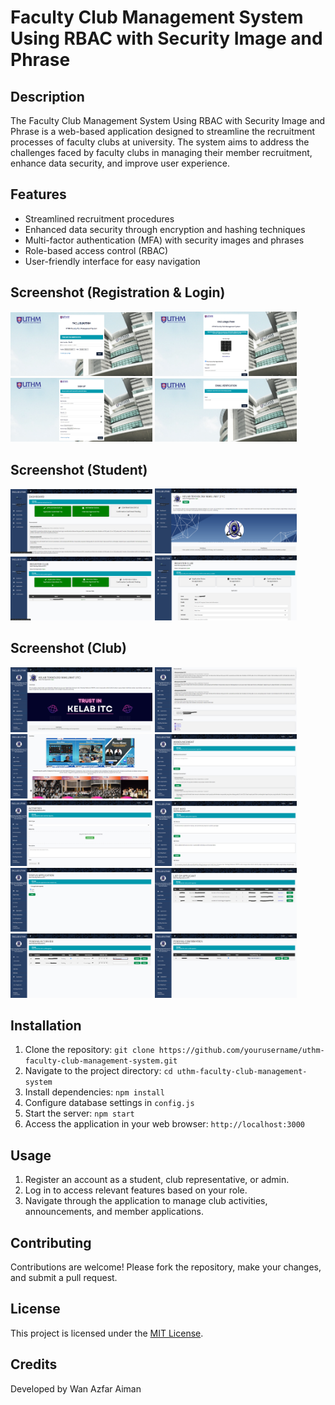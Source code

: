 # Faculty Club Management System Using RBAC with Security Image and Phrase

## Description

The Faculty Club Management System Using RBAC with Security Image and Phrase is a web-based application designed to streamline the recruitment processes of faculty clubs at university. The system aims to address the challenges faced by faculty clubs in managing their member recruitment, enhance data security, and improve user experience.

## Features

- Streamlined recruitment procedures
- Enhanced data security through encryption and hashing techniques
- Multi-factor authentication (MFA) with security images and phrases
- Role-based access control (RBAC)
- User-friendly interface for easy navigation

## Screenshot (Registration & Login)

<div>
    <img src="faclub/screenshot15.png" alt="Screenshot 15" style="width: 45%;">
    <img src="faclub/screenshot16.png" alt="Screenshot 16" style="width: 45%;">
</div>
<div>
    <img src="faclub/screenshot17.png" alt="Screenshot 17" style="width: 45%;">
    <img src="faclub/screenshot18.png" alt="Screenshot 18" style="width: 45%;">
</div>

## Screenshot (Student)

<div>
    <img src="faclub/screenshot11.png" alt="Screenshot 11" style="width: 45%;">
    <img src="faclub/screenshot12.png" alt="Screenshot 12" style="width: 45%;">
</div>
<div>
    <img src="faclub/screenshot13.png" alt="Screenshot 13" style="width: 45%;">
    <img src="faclub/screenshot14.png" alt="Screenshot 14" style="width: 45%;">
</div>

## Screenshot (Club)

<div>
    <img src="faclub/screenshot1.png" alt="Screenshot 1" style="width: 45%;">
    <img src="faclub/screenshot2.png" alt="Screenshot 2" style="width: 45%;">
</div>
<div>
    <img src="faclub/screenshot3.png" alt="Screenshot 3" style="width: 45%;">
    <img src="faclub/screenshot4.png" alt="Screenshot 4" style="width: 45%;">
</div>
<div>
    <img src="faclub/screenshot5.png" alt="Screenshot 5" style="width: 45%;">
    <img src="faclub/screenshot6.png" alt="Screenshot 6" style="width: 45%;">
</div>
<div>
    <img src="faclub/screenshot7.png" alt="Screenshot 7" style="width: 45%;">
    <img src="faclub/screenshot8.png" alt="Screenshot 8" style="width: 45%;">
</div>
<div>
    <img src="faclub/screenshot9.png" alt="Screenshot 9" style="width: 45%;">
    <img src="faclub/screenshot10.png" alt="Screenshot 10" style="width: 45%;">
</div>

## Installation

1. Clone the repository: `git clone https://github.com/yourusername/uthm-faculty-club-management-system.git`
2. Navigate to the project directory: `cd uthm-faculty-club-management-system`
3. Install dependencies: `npm install`
4. Configure database settings in `config.js`
5. Start the server: `npm start`
6. Access the application in your web browser: `http://localhost:3000`

## Usage

1. Register an account as a student, club representative, or admin.
2. Log in to access relevant features based on your role.
3. Navigate through the application to manage club activities, announcements, and member applications.

## Contributing

Contributions are welcome! Please fork the repository, make your changes, and submit a pull request.

## License

This project is licensed under the [MIT License](LICENSE).

## Credits

Developed by Wan Azfar Aiman

